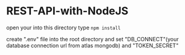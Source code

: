 # REST-API-with-NodeJS
open your into this directory type `npm install`

create ".env" file into the root directory and set "DB_CONNECT"(your database connection url from atlas mongodb) and "TOKEN_SECRET"
